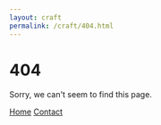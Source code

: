 ```yaml
---
layout: craft
permalink: /craft/404.html
---
```


# 404

Sorry, we can't seem to find this page.

<div class="mt3">
  <a href="{{ site.url }}" class="button button-blue button-big">Home</a>
  <a href="{{ site.url }}/contact/" class="button button-blue button-big">Contact</a>
</div>
